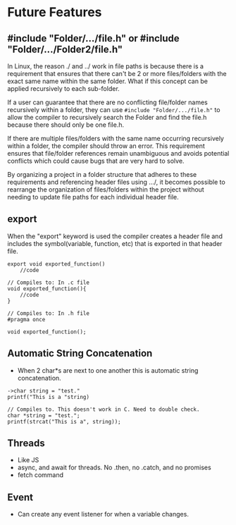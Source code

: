 # Future Features

## #include "Folder/.../file.h" or #include "Folder/.../Folder2/file.h"
In Linux, the reason ./ and ../ work in file paths is because there is a requirement that ensures that there can't be 2 or more files/folders with the exact same name within the same folder. What if this concept can be applied recursively to each sub-folder.

If a user can guarantee that there are no conflicting file/folder names recursively within a folder, they can use `#include "Folder/.../file.h"` to allow the compiler to recursively search the Folder and find the file.h because there should only be one file.h.

If there are multiple files/folders with the same name occurring recursively within a folder, the compiler should throw an error. This requirement ensures that file/folder references remain unambiguous and avoids potential conflicts which could cause bugs that are very hard to solve. 

By organizing a project in a folder structure that adheres to these requirements and referencing header files using .../, it becomes possible to rearrange the organization of files/folders within the project without needing to update file paths for each individual header file.

## export
When the "export" keyword is used the compiler creates a header file and includes the symbol(variable, function, etc) that is exported in that header file.

```
export void exported_function()
    //code

// Compiles to: In .c file
void exported_function(){
    //code
}

// Compiles to: In .h file
#pragma once

void exported_function();
```

## Automatic String Concatenation
- When 2 char*s are next to one another this is automatic string concatenation.

```
->char string = "test."
printf("This is a "string)

// Compiles to. This doesn't work in C. Need to double check.
char *string = "test.";
printf(strcat("This is a", string));
```

## Threads
- Like JS
- async, and await for threads. No .then, no .catch, and no promises
- fetch command

## Event
- Can create any event listener for when a variable changes.

